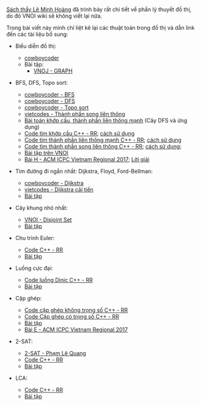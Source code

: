 


[Sách thầy Lê Minh Hoàng](algo/basic/Tai-Lieu-Thuat-Toan) đã trình bày rất chi tiết về phần lý thuyết đồ thị, do đó VNOI wiki sẽ không viết lại nữa.

Trong bài viết này mình chỉ liệt kê lại các thuật toán trong đồ thị và dẫn link đến các tài liệu bổ sung:

- Biểu diễn đồ thị:
  - [cowboycoder](http://cowboycoder.tech/article/ly-thuyet-do-thi-co-ban-phan-1-gioi-thieu)
  - Bài tập:
    - [VNOJ - GRAPH](https://oj.vnoi.info/problem/graph/)

- BFS, DFS, Topo sort:
  - [cowboycoder - BFS](http://cowboycoder.tech/article/ly-thuyet-do-thi-co-ban-tim-kiem-theo-chieu-rong-tren-do-thi-breadth-first-search-bfs)
  - [cowboycoder - DFS](http://cowboycoder.tech/article/ly-thuyet-do-thi-co-ban-phan-3-tim-kiem-theo-chieu-sau-tren-do-thi-depth-first-search-dfs)
  - [cowboycoder - Topo sort](http://cowboycoder.tech/article/ly-thuyet-do-thi-co-ban-phan-5-dag-va-sap-xep-topo-tren-do-thi)
  - [vietcodes - Thành phần song liên thông](https://vietcodes.github.io/algo/biconnect)
  - [Bài toán khớp cầu, thành phần liên thông mạnh](https://vnoi.info/wiki/algo/graph-theory/Depth-First-Search-Tree.md) (Cây DFS và ứng dụng)
  - [Code tìm khớp cầu C++ - RR](https://github.com/ngthanhtrung23/ACM_Notebook_new/blob/master/Graph/DfsTree/BridgeArticulation.h); [cách sử dụng](https://github.com/ngthanhtrung23/ACM_Notebook_new/blob/master/Graph/DfsTree/BridgeArticulation.cpp)
  - [Code tìm thành phần liên thông mạnh C++ - RR](https://github.com/ngthanhtrung23/ACM_Notebook_new/blob/master/Graph/DfsTree/StronglyConnected.h); [cách sử dụng](https://github.com/ngthanhtrung23/ACM_Notebook_new/blob/master/Graph/DfsTree/StronglyConnected.cpp)
  - [Code tìm thành phần song liên thông C++ - RR](https://github.com/ngthanhtrung23/ACM_Notebook_new/blob/master/Graph/DfsTree/BiconnectedComponent.h); [cách sử dụng](https://github.com/ngthanhtrung23/ACM_Notebook_new/blob/master/Graph/DfsTree/BiconnectedComponent.cpp);
  - [Bài tập trên VNOI](http://vnoi.info/problems/list/?tag=37&page=1)
  - [Bài H - ACM ICPC Vietnam Regional 2017](https://open.kattis.com/problems/heightpreservation); [Lời giải](http://icpcvn.github.io/2017/regional/Editorial.pdf)

- Tìm đường đi ngắn nhất: Dijkstra, Floyd, Ford-Bellman:
  - [cowboycoder - Dijkstra](http://cowboycoder.tech/article/ly-thuyet-do-thi-co-ban-phan-4-duong-di-ngan-nhat-tren-do-thi-va-thuat-toan-dijkstra)
  - [vietcodes - Dijkstra cải tiến](https://vietcodes.github.io/algo/improved-dijkstra)
  - [Bài tập](http://vnoi.info/problems/list/?tag=39&page=1)

- Cây khung nhỏ nhất:
  - [VNOI - Disjoint Set](http://vnoi.info/algo/data-structures/disjoint-set)
  - [Bài tập](http://vnoi.info/problems/list/?tag=40&page=1)

- Chu trình Euler:
  - [Code C++ - RR](https://github.com/ngthanhtrung23/ACM_Notebook_new/blob/master/Graph/Misc/EulerPath.h)
  - [Bài tập](http://vnoi.info/problems/list/?tag=38&page=1)

- Luồng cực đại:
  - [Code luồng Dinic C++ - RR](https://github.com/ngthanhtrung23/ACM_Notebook_new/blob/master/Graph/MaxFlow/MaxFlowDinic.h)
  - [Bài tập](http://vnoi.info/problems/list/?tag=41&page=1)

- Cặp ghép:
  - [Code cặp ghép không trọng số C++ - RR](https://github.com/ngthanhtrung23/ACM_Notebook_new/blob/master/Graph/Matching/Matching.h)
  - [Code Cặp ghép có trọng số C++ - RR](https://github.com/ngthanhtrung23/ACM_Notebook_new/blob/master/Graph/Matching/HungarianLMH.h)
  - [Bài tập](http://vnoi.info/problems/list/?tag=42&page=1)
  - [Bài E - ACM ICPC Vietnam Regional 2017](https://open.kattis.com/problems/engaging)

- 2-SAT:
  - [2-SAT - Phạm Lê Quang](https://drive.google.com/file/d/15UbO4GWo1G6cUBDnV6uWk0KxjuEdurCG/view?usp=sharing)
  - [Code C++ - RR](https://github.com/ngthanhtrung23/ACM_Notebook_new/blob/master/Graph/Misc/2sat.cpp)
  - [Bài tập](http://vnoi.info/problems/list/?tag=70&page=1)

- LCA:
  - [Code C++ - RR](https://github.com/ngthanhtrung23/ACM_Notebook_new/blob/master/DataStructure/LCA_RMQ.h)
  - [Bài tập](http://vnoi.info/problems/list/?tag=77&page=1)